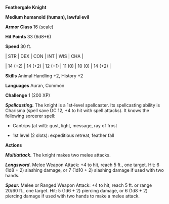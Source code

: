 **Feathergale Knight**

**Medium humanoid (human), lawful evil**

**Armor Class** 16 (scale)

**Hit Points** 33 (6d8+6)

**Speed** 30 ft.

|   STR   |   DEX   |   CON   |   INT   |   WIS   |   CHA   |
  
| 14 (+2) | 14 (+2) | 12 (+1) | 11 (0) | 10 (0) | 14 (+2) |

**Skills** Animal Handling +2, History +2

**Languages** Auran, Common

**Challenge** 1 (200 XP)

***Spellcasting.*** The knight is a 1st-level spellcaster. Its spellcasting ability is Charisma (spell save DC 12, +4 to hit with spell attacks). It knows the following sorcerer spell: 

* Cantrips (at will): gust, light, message, ray of frost

* 1st level (2 slots): expeditious retreat, feather fall

**Actions**

***Multiattack.*** The knight makes two melee attacks.

***Longsword.*** Melee Weapon Attack: +4 to hit, reach 5 ft., one target. Hit: 6 (1d8 + 2) slashing damage, or 7 (1d10 + 2) slashing damage if used with two hands.

***Spear.*** Melee or Ranged Weapon Attack: +4 to hit, reach 5 ft. or range 20/60 ft., one target. Hit: 5 (1d6 + 2) piercing damage, or 6 (1d8 + 2) piercing damage if used with two hands to make a melee attack.

